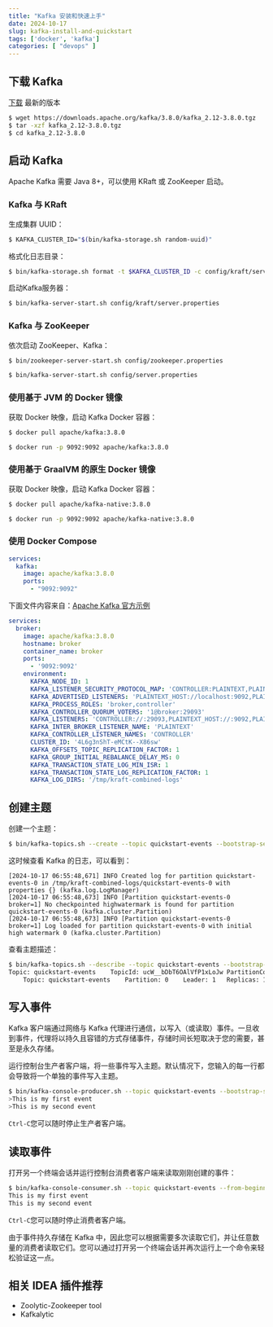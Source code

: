 ```yaml
---
title: "Kafka 安装和快速上手"
date: 2024-10-17
slug: kafka-install-and-quickstart
tags: ['docker', 'kafka']
categories: [ "devops" ]
---
```


## 下载 Kafka

[下载](https://kafka.apache.org/downloads) 最新的版本

```bash
$ wget https://downloads.apache.org/kafka/3.8.0/kafka_2.12-3.8.0.tgz
$ tar -xzf kafka_2.12-3.8.0.tgz
$ cd kafka_2.12-3.8.0
```

## 启动 Kafka

Apache Kafka 需要 Java 8+，可以使用 KRaft 或 ZooKeeper 启动。

### Kafka 与 KRaft

生成集群 UUID：

```bash
$ KAFKA_CLUSTER_ID="$(bin/kafka-storage.sh random-uuid)"
```

格式化日志目录：

```bash
$ bin/kafka-storage.sh format -t $KAFKA_CLUSTER_ID -c config/kraft/server.properties
```

启动Kafka服务器：

```bash
$ bin/kafka-server-start.sh config/kraft/server.properties
```

### Kafka 与 ZooKeeper

依次启动 ZooKeeper、Kafka：

```bash
$ bin/zookeeper-server-start.sh config/zookeeper.properties

$ bin/kafka-server-start.sh config/server.properties
```

### 使用基于 JVM 的 Docker 镜像

获取 Docker 映像，启动 Kafka Docker 容器：

```bash
$ docker pull apache/kafka:3.8.0

$ docker run -p 9092:9092 apache/kafka:3.8.0
```

### 使用基于 GraalVM 的原生 Docker 镜像

获取 Docker 映像，启动 Kafka Docker 容器：

```bash
$ docker pull apache/kafka-native:3.8.0

$ docker run -p 9092:9092 apache/kafka-native:3.8.0
```

### 使用 Docker Compose

```yaml
services:
  kafka:
    image: apache/kafka:3.8.0
    ports:
      - "9092:9092"
```

下面文件内容来自：[Apache Kafka 官方示例](https://github.com/apache/kafka/blob/trunk/docker/examples/docker-compose-files/single-node/plaintext/docker-compose.yml)

```yml
services:
  broker:
    image: apache/kafka:3.8.0
    hostname: broker
    container_name: broker
    ports:
      - '9092:9092'
    environment:
      KAFKA_NODE_ID: 1
      KAFKA_LISTENER_SECURITY_PROTOCOL_MAP: 'CONTROLLER:PLAINTEXT,PLAINTEXT:PLAINTEXT,PLAINTEXT_HOST:PLAINTEXT'
      KAFKA_ADVERTISED_LISTENERS: 'PLAINTEXT_HOST://localhost:9092,PLAINTEXT://broker:19092'
      KAFKA_PROCESS_ROLES: 'broker,controller'
      KAFKA_CONTROLLER_QUORUM_VOTERS: '1@broker:29093'
      KAFKA_LISTENERS: 'CONTROLLER://:29093,PLAINTEXT_HOST://:9092,PLAINTEXT://:19092'
      KAFKA_INTER_BROKER_LISTENER_NAME: 'PLAINTEXT'
      KAFKA_CONTROLLER_LISTENER_NAMES: 'CONTROLLER'
      CLUSTER_ID: '4L6g3nShT-eMCtK--X86sw'
      KAFKA_OFFSETS_TOPIC_REPLICATION_FACTOR: 1
      KAFKA_GROUP_INITIAL_REBALANCE_DELAY_MS: 0
      KAFKA_TRANSACTION_STATE_LOG_MIN_ISR: 1
      KAFKA_TRANSACTION_STATE_LOG_REPLICATION_FACTOR: 1
      KAFKA_LOG_DIRS: '/tmp/kraft-combined-logs'
```

## 创建主题

创建一个主题：

```bash
$ bin/kafka-topics.sh --create --topic quickstart-events --bootstrap-server localhost:9092
```

这时候查看 Kafka 的日志，可以看到：

```
[2024-10-17 06:55:48,671] INFO Created log for partition quickstart-events-0 in /tmp/kraft-combined-logs/quickstart-events-0 with properties {} (kafka.log.LogManager)
[2024-10-17 06:55:48,673] INFO [Partition quickstart-events-0 broker=1] No checkpointed highwatermark is found for partition quickstart-events-0 (kafka.cluster.Partition)
[2024-10-17 06:55:48,673] INFO [Partition quickstart-events-0 broker=1] Log loaded for partition quickstart-events-0 with initial high watermark 0 (kafka.cluster.Partition)
```

查看主题描述：

```bash
$ bin/kafka-topics.sh --describe --topic quickstart-events --bootstrap-server localhost:9092
Topic: quickstart-events	TopicId: ucW__bDbT6OAlVfP1xLoJw	PartitionCount: 1	ReplicationFactor: 1	Configs: segment.bytes=1073741824
	Topic: quickstart-events	Partition: 0	Leader: 1	Replicas: 1	Isr: 1	Elr: 	LastKnownElr:
```

## 写入事件

Kafka 客户端通过网络与 Kafka 代理进行通信，以写入（或读取）事件。一旦收到事件，代理将以持久且容错的方式存储事件，存储时间长短取决于您的需要，甚至是永久存储。

运行控制台生产者客户端，将一些事件写入主题。默认情况下，您输入的每一行都会导致将一个单独的事件写入主题。

```bash
$ bin/kafka-console-producer.sh --topic quickstart-events --bootstrap-server localhost:9092
>This is my first event
>This is my second event
```

`Ctrl-C`您可以随时停止生产者客户端。

## 读取事件

打开另一个终端会话并运行控制台消费者客户端来读取刚刚创建的事件：

```bash
$ bin/kafka-console-consumer.sh --topic quickstart-events --from-beginning --bootstrap-server localhost:9092
This is my first event
This is my second event
```

`Ctrl-C`您可以随时停止消费者客户端。

由于事件持久存储在 Kafka 中，因此您可以根据需要多次读取它们，并让任意数量的消费者读取它们。您可以通过打开另一个终端会话并再次运行上一个命令来轻松验证这一点。

## 相关 IDEA 插件推荐

- Zoolytic-Zookeeper tool
- Kafkalytic
